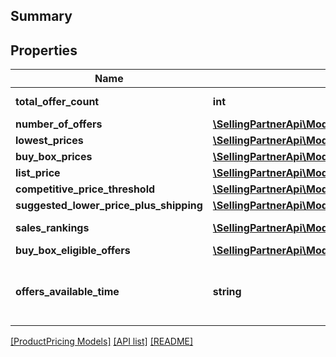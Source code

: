 ## Summary

## Properties

Name | Type | Description | Notes
------------ | ------------- | ------------- | -------------
**total_offer_count** | **int** | The number of unique offers contained in NumberOfOffers. |
**number_of_offers** | [**\SellingPartnerApi\Model\ProductPricing\OfferCountType[]**](OfferCountType.md) |  | [optional]
**lowest_prices** | [**\SellingPartnerApi\Model\ProductPricing\LowestPriceType[]**](LowestPriceType.md) |  | [optional]
**buy_box_prices** | [**\SellingPartnerApi\Model\ProductPricing\BuyBoxPriceType[]**](BuyBoxPriceType.md) |  | [optional]
**list_price** | [**\SellingPartnerApi\Model\ProductPricing\MoneyType**](MoneyType.md) |  | [optional]
**competitive_price_threshold** | [**\SellingPartnerApi\Model\ProductPricing\MoneyType**](MoneyType.md) |  | [optional]
**suggested_lower_price_plus_shipping** | [**\SellingPartnerApi\Model\ProductPricing\MoneyType**](MoneyType.md) |  | [optional]
**sales_rankings** | [**\SellingPartnerApi\Model\ProductPricing\SalesRankType[]**](SalesRankType.md) | A list of sales rank information for the item, by category. | [optional]
**buy_box_eligible_offers** | [**\SellingPartnerApi\Model\ProductPricing\OfferCountType[]**](OfferCountType.md) |  | [optional]
**offers_available_time** | **string** | When the status is ActiveButTooSoonForProcessing, this is the time when the offers will be available for processing. Must be in ISO 8601 format. | [optional]

[[ProductPricing Models]](../) [[API list]](../../Api) [[README]](../../../README.md)
